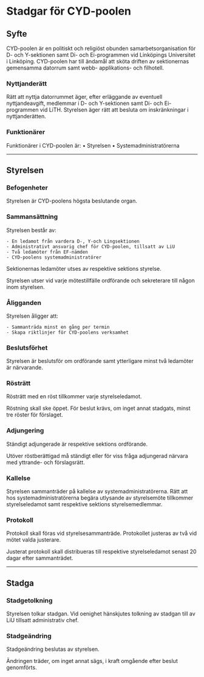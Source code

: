 # Stadgar för CYD-poolen

## Syfte

CYD-poolen är en politiskt och religiöst obunden samarbetsorganisation för D- och Y-sektionen samt Di- och Ei-programmen vid Linköpings Universitet i Linköping.
CYD-poolen har till ändamål att sköta driften av sektionernas gemensamma datorrum samt webb- applikations- och filhotell.

### Nyttjanderätt

Rätt att nyttja datorrummet äger, efter erläggande av eventuell nyttjandeavgift, medlemmar i D- och Y-sektionen samt Di- och Ei-programmen vid LiTH.
Styrelsen äger rätt att besluta om inskränkningar i nyttjanderätten.

### Funktionärer

Funktionärer i CYD-poolen är:
•	Styrelsen
•	Systemadministratörerna

---------

## Styrelsen

### Befogenheter

Styrelsen är CYD-poolens högsta beslutande organ.

### Sammansättning

Styrelsen består av:

	- En ledamot från vardera D-, Y-och Lingsektionen
	- Administrativt ansvarig chef för CYD-poolen, tillsatt av LiU
	- Två ledamöter från EF-nämden
	- CYD-poolens systemadministratörer


Sektionernas ledamöter utses av respektive sektions styrelse.

Styrelsen utser vid varje mötestillfälle ordförande och sekreterare till någon inom styrelsen.

### Åligganden

Styrelsen åligger att:

	- Sammanträda minst en gång per termin
	- Skapa riktlinjer för CYD-poolens verksamhet

### Beslutsförhet

Styrelsen är beslutsför om ordförande samt ytterligare minst två ledamöter är närvarande.

### Rösträtt
Rösträtt med en röst tillkommer varje styrelseledamot.

Röstning skall ske öppet. För beslut krävs, om inget annat stadgats, minst tre röster för förslaget.

###	Adjungering

Ständigt adjungerade är respektive sektions ordförande.

Utöver röstberättigad må ständigt eller för viss fråga adjungerad närvara med yttrande- och förslagsrätt.

###	Kallelse
Styrelsen sammanträder på kallelse av systemadministratörerna. Rätt att hos systemadministratörerna begära utlysande av styrelsemöte tillkommer styrelseledamot samt respektive sektions styrelsemedlemmar.

###	Protokoll

Protokoll skall föras vid styrelsesammanträde. Protokollet justeras av två vid mötet valda justerare.

Justerat protokoll skall distribueras till respektive styrelseledamot senast 20 dagar efter sammanträdet.

---------

## Stadga

### Stadgetolkning

Styrelsen tolkar stadgan. Vid oenighet hänskjutes tolkning av stadgan till av LiU tillsatt administrativ chef.

### Stadgeändring
Stadgeändring beslutas av styrelsen.

Ändringen träder, om inget annat sägs, i kraft omgående efter beslut genomförts.
